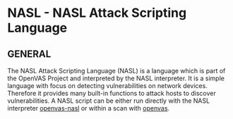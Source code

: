 # NASL - NASL Attack Scripting Language

## GENERAL

The NASL Attack Scripting Language (NASL) is a language which is part of the OpenVAS Project and interpreted by the NASL interpreter. It is a simple language with focus on detecting vulnerabilities on network devices. Therefore it provides many built-in functions to attack hosts to discover vulnerabilities. A NASL script can be either run directly with the NASL interpreter [openvas-nasl](openvas-nasl.md) or within a scan with [openvas](../openvas/openvas.md).
